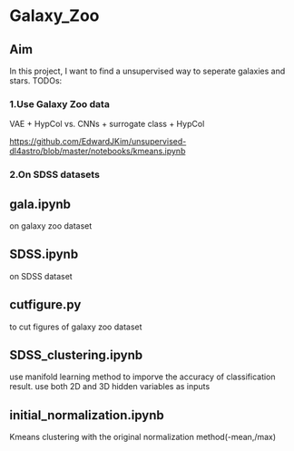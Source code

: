 # Galaxy_Zoo

Aim
-----
In this project, I want to find a unsupervised way to seperate galaxies and stars.
TODOs:
### 1.Use Galaxy Zoo data
VAE + HypCol vs. CNNs + surrogate class + HypCol

https://github.com/EdwardJKim/unsupervised-dl4astro/blob/master/notebooks/kmeans.ipynb
### 2.On SDSS datasets




gala.ipynb
-----
on galaxy zoo dataset

SDSS.ipynb
----
on SDSS dataset

cutfigure.py
----
to cut figures of galaxy zoo dataset

SDSS_clustering.ipynb
----
use manifold learning method to imporve the accuracy of classification result.
use both 2D and 3D hidden variables as inputs

initial_normalization.ipynb
----
Kmeans clustering with the original normalization method(-mean,/max)


